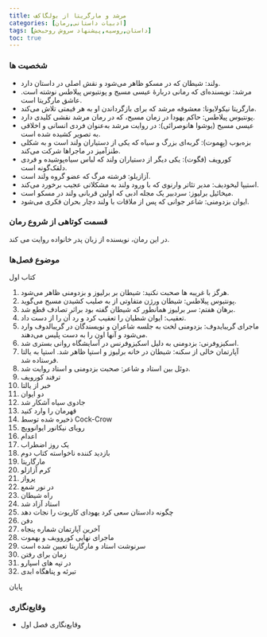 ```yaml
---
title: مرشد و مارگریتا از بولگاکف
categories: [ادبیات داستانی,رمان]
tags: [داستان,روسیه,پیشنهاد سروش روحبخش]
toc: true
---
```


### شخصیت ها
- ولند: شیطان که در مسکو ظاهر می‌شود و نقش اصلی در داستان دارد.
- مرشد: نویسنده‌ای که رمانی دربارهٔ عیسی مسیح و پونتیوس پیلاطس نوشته است. عاشق مارگریتا است.
- مارگریتا نیکولایونا: معشوقه مرشد که برای بازگرداندن او به هر قیمتی تلاش می‌کند.
- پونتیوس پیلاطس: حاکم یهودا در زمان مسیح، که در رمان مرشد نقشی کلیدی دارد.
- عیسی مسیح (یوشوا هانوصرائی): در روایت مرشد به‌عنوان فردی انسانی و اخلاقی به تصویر کشیده شده است.
- بزه‌بوب (بِهِموت): گربه‌ای بزرگ و سیاه که یکی از دستیاران ولند است و به شکلی طنزآمیز در ماجراها شرکت می‌کند.
- کورویف (فگوت): یکی دیگر از دستیاران ولند که لباس سیاه‌پوشیده و فردی دلقک‌گونه است.
- آزازیلو: فرشته مرگ که عضو گروه ولند است.
- استیپا لیخودیف: مدیر تئاتر وارنوی که با ورود ولند به مشکلاتی عجیب برخورد می‌کند.
- میخائیل برلیوز: سردبیر یک مجله ادبی که اولین قربانی ولند در مسکو است.
- ایوان بزدومنی: شاعر جوانی که پس از ملاقات با ولند دچار بحران فکری می‌شود.

### قسمت کوتاهی از شروع رمان
در این رمان، نویسنده از زبان پدر خانواده روایت می کند.

### موضوع فصل‌ها
کتاب اول
1. هرگز با غریبه ها صحبت نکنید: شیطان بر برلیوز و بزدومنی ظاهر می‌شود.
2. پونتیوس پیلاطس: شیطان ورژن متفاوتی از به صلیب کشیدن مسیح می‌گوید.
3. برهان هفتم: سر برلیوز همانطور که شیطان گفته بود براثر تصادف قطع شد. 
4. تعقیب: ایوان شطیان را تعقیب کرد و رد آن را از دست داد.
5. ماجرای گریبایدوف: بزدومنی لخت به جلسه شاعران و نویسندگان در گریبالدوف وارد می‌شود و آنها اون را به دست پلیس می‌دهند.
6. اسکیزوفرنی: بزدومنی به دلیل اسکیزوفرنس در آسایشگاه روانی بستری شد. 
7. آپارتمان خالی از سکنه: شیطان در خانه برلیوز و استپا ظاهر شد. استپا به یالتا فرستاده شد. 
8. دوئل بین استاد و شاعر: صحبت بزدومنی و استاد روایت شد. 
9. ترفند کورویف
10. خبر از یالتا
11. دو ایوان
12. جادوی سیاه آشکار شد
13. قهرمان را وارد کنید
14. ذخیره شده توسط Cock-Crow
15. رویای نیکانور ایوانوویچ
16. اعدام
17. یک روز اضطراب
18. بازدید کننده ناخواسته
کتاب دوم
19. مارگاریتا
20. کرم آزازلو
21. پرواز
22. در نور شمع
23. راه شیطان
24. استاد آزاد شد
25. چگونه دادستان سعی کرد یهودای کاریوت را نجات دهد
26. دفن
27. آخرین آپارتمان شماره پنجاه
28. ماجرای نهایی کوروویف و بهموت
29. سرنوشت استاد و مارگاریتا تعیین شده است
30. زمان برای رفتن
31. در تپه های اسپارو
32. تبرئه و پناهگاه ابدی

پایان

### وقایع‌نگاری
- وقایع‌نگاری فصل اول




